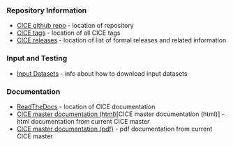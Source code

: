 
### Repository Information
* [CICE github repo](https://github.com/CICE-Consortium/CICE) - location of repository
* [CICE tags](https://github.com/CICE-Consortium/CICE/tags) - location of all CICE tags
* [CICE releases](https://github.com/CICE-Consortium/CICE/releases) - location of list of formal releases and related information

### Input and Testing
* [Input Datasets](https://github.com/CICE-Consortium/CICE/wiki/Testing-CICE) - info about how to download input datasets

### Documentation
* [ReadTheDocs](https://readthedocs.org/projects/cice-consortium-cice/) - location of CICE documentation
* [CICE master documentation (html)](http://cice-consortium-cice.readthedocs.io/en/master/)[CICE master documentation (html)] - html documentation from current CICE master
* [CICE master documentation (pdf)](https://media.readthedocs.org/pdf/cice-consortium-cice/master/cice-consortium-cice.pdf) - pdf documentation from current CICE master